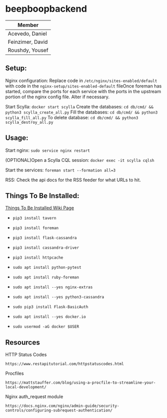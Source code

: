 ﻿# beepboopbackend

| Member           |
|------------------|
| Acevedo, Daniel  |
| Feinzimer, David |
| Roushdy, Yousef  |


## Setup:

Nginx configuration:  Replace code in `/etc/nginx/sites-enabled/default` with code in the `nginx-setup/sites-enabled-default` fileOnce foreman has started, compare the ports for each service with the ports in the upstream portion of the nginx config file.  Alter if necessary.

Start Scylla: `docker start scylla`
Create the databases: `cd db/cmd/ && python3 scylla_create_all.py`
Fill the databases: `cd db/cmd/ && python3 scylla_fill_all.py`
To delete database: `cd db/cmd/ && python3 scylla_destroy_all.py`


## Usage:

Start nginx: `sudo service nginx restart`

(OPTIONAL)Open a Scylla CQL session: `docker exec -it scylla cqlsh`

Start the services: `foreman start --formation all=3`

RSS: Check the api docs for the RSS feeder for what URLs to hit.



## Things To Be Installed:

[Things To Be Installed Wiki Page](https://github.com/kernelpop/beepboopbackend/wiki/Things-To-Be-Installed)
- `pip3 install tavern`

- `pip3 install foreman`

- `pip3 install flask-cassandra`

- `pip3 install cassandra-driver`

- `pip3 install httpcache`

- `sudo apt install python-pytest`

- `sudo apt install ruby-foreman`

- `sudo apt install --yes nginx-extras`

- `sudo apt install --yes python3-cassandra`

- `sudo pip3 install Flask-BasicAuth`

- `sudo apt install --yes docker.io`

- `sudo usermod -aG docker $USER`



## Resources

HTTP Status Codes

    https://www.restapitutorial.com/httpstatuscodes.html

Procfiles

    https://mattstauffer.com/blog/using-a-procfile-to-streamline-your-local-development/

Nginx auth_request module

    https://docs.nginx.com/nginx/admin-guide/security-controls/configuring-subrequest-authentication/
